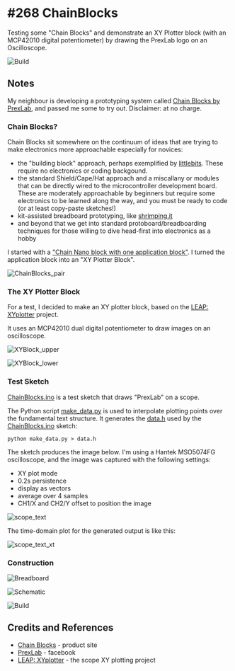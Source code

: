 # #268 ChainBlocks

Testing some "Chain Blocks" and demonstrate an XY Plotter block (with an MCP42010 digital potentiometer) by drawing the PrexLab logo on an Oscilloscope.

![Build](./assets/ChainBlocks_build.jpg?raw=true)

## Notes

My neighbour is developing a prototyping system called [Chain Blocks by PrexLab](http://www.prextron.com/chain),
and passed me some to try out. Disclaimer: at no charge.

### Chain Blocks?

Chain Blocks sit somewhere on the continuum of ideas that are trying to make electronics more approachable especially for novices:

* the "building block" approach, perhaps exemplified by [littlebits](http://littlebits.cc/). These require no electronics or coding backgound.
* the standard Shield/Cape/Hat approach and a miscallany or modules that can be directly wired to the microcontroller development board. These are moderately approachable by beginners but require some electronics to be learned along the way, and you must be ready to code (or at least copy-paste sketches!)
* kit-assisted breadboard prototyping, like [shrimping.it](http://start.shrimping.it/)
* and beyond that we get into standard protoboard/breadboarding techniques for those willing to dive head-first into electronics as a hobby

I started with a ["Chain Nano block with one application block"](http://www.prextron.com/product-page/8fe8f05f-951e-1563-b917-88adf8284543).
I turned the application block into an "XY Plotter Block".

![ChainBlocks_pair](./assets/ChainBlocks_pair.jpg?raw=true)


### The XY Plotter Block

For a test, I decided to make an XY plotter block, based on the [LEAP: XYplotter](../XYplotter) project.

It uses an MCP42010 dual digital potentiometer to draw images on an oscilloscope.

![XYBlock_upper](./assets/XYBlock_upper.jpg?raw=true)

![XYBlock_lower](./assets/XYBlock_lower.jpg?raw=true)


### Test Sketch

[ChainBlocks.ino](./ChainBlocks.ino) is a test sketch that draws "PrexLab" on a scope.

The Python script [make_data.py](./tree/make_data.py) is used to interpolate plotting points
over the fundamental text structure. It generates the [data.h](./data.h) used by the
[ChainBlocks.ino](./ChainBlocks.ino) sketch:

```
python make_data.py > data.h
```

The sketch produces the image below.
I'm using a Hantek MSO5074FG oscilloscope, and the image was captured with the following settings:

* XY plot mode
* 0.2s persistence
* display as vectors
* average over 4 samples
* CH1/X and CH2/Y offset to position the image

![scope_text](./assets/scope_text.gif?raw=true)

The time-domain plot for the generated output is like this:

![scope_text_xt](./assets/scope_text_xt.gif?raw=true)

### Construction

![Breadboard](./assets/ChainBlocks_bb.jpg?raw=true)

![Schematic](./assets/ChainBlocks_schematic.jpg?raw=true)

![Build](./assets/ChainBlocks_build.jpg?raw=true)

## Credits and References
* [Chain Blocks](http://www.prextron.com/chain) - product site
* [PrexLab](https://www.facebook.com/groups/1086037341416426/) - facebook
* [LEAP: XYplotter](../XYplotter) - the scope XY plotting project

